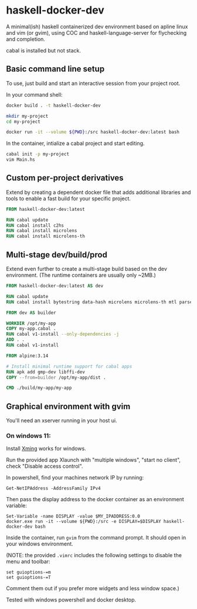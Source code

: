 # haskell-docker-dev

A minimal(ish) haskell containerized dev environment based on apline linux and vim (or gvim), using COC and haskell-language-server for flychecking and completion.

cabal is installed but not stack.

## Basic command line setup

To use, just build and start an interactive session from your project root.

In your command shell:

```bash
docker build . -t haskell-docker-dev

mkdir my-project
cd my-project

docker run -it --volume ${PWD}:/src haskell-docker-dev:latest bash
```

In the container, intialize a cabal project and start editing.

```bash
cabal init -p my-project
vim Main.hs
```

## Custom per-project derivatives

Extend by creating a dependent docker file that adds additional libraries and tools to enable a fast build for your specific project.

```Dockerfile
FROM haskell-docker-dev:latest

RUN cabal update
RUN cabal install c2hs
RUN cabal install microlens
RUN cabal install microlens-th
```

## Multi-stage dev/build/prod

Extend even further to create a multi-stage build based on the dev environment. (The runtime containers are usually only ~2MB.)

```Dockerfile
FROM haskell-docker-dev:latest AS dev

RUN cabal update
RUN cabal install bytestring data-hash microlens microlens-th mtl parsec

FROM dev AS builder

WORKDIR /opt/my-app
COPY my-app.cabal .
RUN cabal v1-install --only-dependencies -j
ADD . .
RUN cabal v1-install

FROM alpine:3.14

# Install minimal runtime support for cabal apps
RUN apk add gmp-dev libffi-dev
COPY --from=builder /opt/my-app/dist .

CMD ./build/my-app/my-app
```

## Graphical environment with gvim

You'll need an xserver running in your host ui.

### On windows 11:

Install [Xming](http://www.straightrunning.com/XmingNotes/) works for windows.

Run the provided app Xlaunch with "multiple windows", "start no client", check "Disable access control".

In powershell, find your machines network IP by running:

```
Get-NetIPAddress -AddressFamily IPv4
```

Then pass the display address to the docker container as an environment variable:

```
Set-Variable -name DISPLAY -value $MY_IPADDRESS:0.0
docker.exe run -it --volume ${PWD}:/src -e DISPLAY=$DISPLAY haskell-docker-dev bash
```

Inside the container, run `gvim` from the command prompt. It should open in your windows environment.

(NOTE: the provided `.vimrc` includes the following settings to disable the menu and toolbar:

```
set guioptions-=m
set guioptions-=T
```

Comment them out if you prefer more widgets and less window space.)

Tested with windows powershell and docker desktop.
